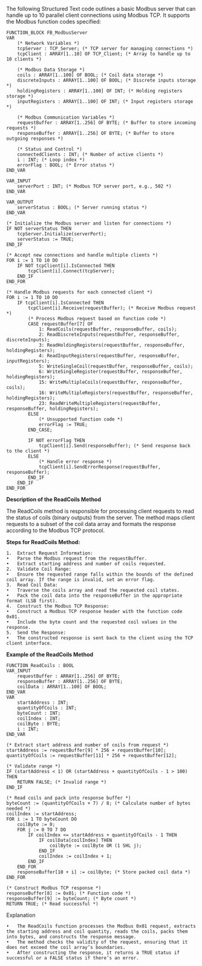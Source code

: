 The following Structured Text code outlines a basic Modbus server that can handle up to 10 parallel client connections using Modbus TCP. It supports the Modbus function codes specified:

```
FUNCTION_BLOCK FB_ModbusServer
VAR
    (* Network Variables *)
    tcpServer : TCP_Server; (* TCP server for managing connections *)
    tcpClient : ARRAY[1..10] OF TCP_Client; (* Array to handle up to 10 clients *)
    
    (* Modbus Data Storage *)
    coils : ARRAY[1..100] OF BOOL; (* Coil data storage *)
    discreteInputs : ARRAY[1..100] OF BOOL; (* Discrete inputs storage *)
    holdingRegisters : ARRAY[1..100] OF INT; (* Holding registers storage *)
    inputRegisters : ARRAY[1..100] OF INT; (* Input registers storage *)

    (* Modbus Communication Variables *)
    requestBuffer : ARRAY[1..256] OF BYTE; (* Buffer to store incoming requests *)
    responseBuffer : ARRAY[1..256] OF BYTE; (* Buffer to store outgoing responses *)
    
    (* Status and Control *)
    connectedClients : INT; (* Number of active clients *)
    i : INT; (* Loop index *)
    errorFlag : BOOL; (* Error status *)
END_VAR

VAR_INPUT
    serverPort : INT; (* Modbus TCP server port, e.g., 502 *)
END_VAR

VAR_OUTPUT
    serverStatus : BOOL; (* Server running status *)
END_VAR

(* Initialize the Modbus server and listen for connections *)
IF NOT serverStatus THEN
    tcpServer.Initialize(serverPort);
    serverStatus := TRUE;
END_IF

(* Accept new connections and handle multiple clients *)
FOR i := 1 TO 10 DO
    IF NOT tcpClient[i].IsConnected THEN
        tcpClient[i].Connect(tcpServer);
    END_IF
END_FOR

(* Handle Modbus requests for each connected client *)
FOR i := 1 TO 10 DO
    IF tcpClient[i].IsConnected THEN
        tcpClient[i].Receive(requestBuffer); (* Receive Modbus request *)
        (* Process Modbus request based on function code *)
        CASE requestBuffer[7] OF
            1: ReadCoils(requestBuffer, responseBuffer, coils);
            2: ReadDiscreteInputs(requestBuffer, responseBuffer, discreteInputs);
            3: ReadHoldingRegisters(requestBuffer, responseBuffer, holdingRegisters);
            4: ReadInputRegisters(requestBuffer, responseBuffer, inputRegisters);
            5: WriteSingleCoil(requestBuffer, responseBuffer, coils);
            6: WriteSingleRegister(requestBuffer, responseBuffer, holdingRegisters);
            15: WriteMultipleCoils(requestBuffer, responseBuffer, coils);
            16: WriteMultipleRegisters(requestBuffer, responseBuffer, holdingRegisters);
            23: ReadWriteMultipleRegisters(requestBuffer, responseBuffer, holdingRegisters);
        ELSE
            (* Unsupported function code *)
            errorFlag := TRUE;
        END_CASE;

        IF NOT errorFlag THEN
            tcpClient[i].Send(responseBuffer); (* Send response back to the client *)
        ELSE
            (* Handle error response *)
            tcpClient[i].SendErrorResponse(requestBuffer, responseBuffer);
        END_IF
    END_IF
END_FOR
```

**Description of the ReadCoils Method**

The ReadCoils method is responsible for processing client requests to read the status of coils (binary outputs) from the server. The method maps client requests to a subset of the coil data array and formats the response according to the Modbus TCP protocol.

**Steps for ReadCoils Method:**

	1.	Extract Request Information:
	•	Parse the Modbus request from the requestBuffer.
	•	Extract starting address and number of coils requested.
	2.	Validate Coil Range:
	•	Ensure the requested range falls within the bounds of the defined coil array. If the range is invalid, set an error flag.
	3.	Read Coil Data:
	•	Traverse the coils array and read the requested coil states.
	•	Pack the coil data into the responseBuffer in the appropriate format (LSB first).
	4.	Construct the Modbus TCP Response:
	•	Construct a Modbus TCP response header with the function code 0x01.
	•	Include the byte count and the requested coil values in the response.
	5.	Send the Response:
	•	The constructed response is sent back to the client using the TCP client interface.

**Example of the ReadCoils Method**
```
FUNCTION ReadCoils : BOOL
VAR_INPUT
    requestBuffer : ARRAY[1..256] OF BYTE;
    responseBuffer : ARRAY[1..256] OF BYTE;
    coilData : ARRAY[1..100] OF BOOL;
END_VAR
VAR
    startAddress : INT;
    quantityOfCoils : INT;
    byteCount : INT;
    coilIndex : INT;
    coilByte : BYTE;
    i : INT;
END_VAR

(* Extract start address and number of coils from request *)
startAddress := requestBuffer[9] * 256 + requestBuffer[10];
quantityOfCoils := requestBuffer[11] * 256 + requestBuffer[12];

(* Validate range *)
IF (startAddress < 1) OR (startAddress + quantityOfCoils - 1 > 100) THEN
    RETURN FALSE; (* Invalid range *)
END_IF

(* Read coils and pack into response buffer *)
byteCount := (quantityOfCoils + 7) / 8; (* Calculate number of bytes needed *)
coilIndex := startAddress;
FOR i := 1 TO byteCount DO
    coilByte := 0;
    FOR j := 0 TO 7 DO
        IF coilIndex <= startAddress + quantityOfCoils - 1 THEN
            IF coilData[coilIndex] THEN
                coilByte := coilByte OR (1 SHL j);
            END_IF
            coilIndex := coilIndex + 1;
        END_IF
    END_FOR
    responseBuffer[10 + i] := coilByte; (* Store packed coil data *)
END_FOR

(* Construct Modbus TCP response *)
responseBuffer[8] := 0x01; (* Function code *)
responseBuffer[9] := byteCount; (* Byte count *)
RETURN TRUE; (* Read successful *)
```

Explanation

	•	The ReadCoils function processes the Modbus 0x01 request, extracts the starting address and coil quantity, reads the coils, packs them into bytes, and constructs the response message.
	•	The method checks the validity of the request, ensuring that it does not exceed the coil array’s boundaries.
	•	After constructing the response, it returns a TRUE status if successful or a FALSE status if there’s an error.
